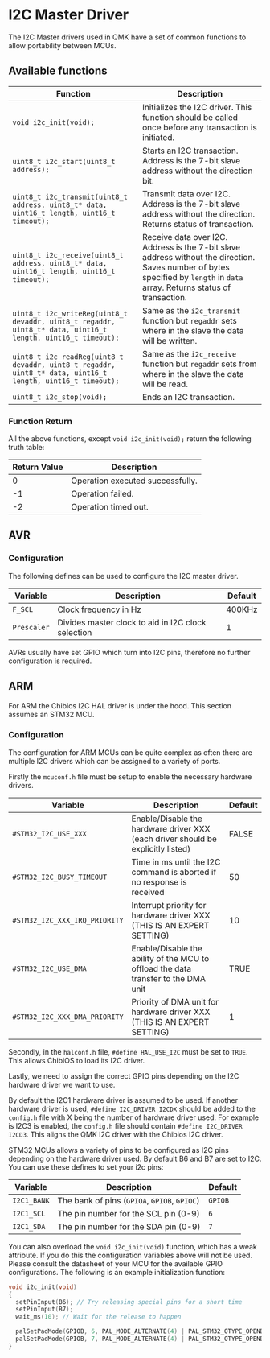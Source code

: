 # I2C Master Driver

The I2C Master drivers used in QMK have a set of common functions to allow portability between MCUs.

## Available functions

|Function                                                                                                          |Description                                                                                                                                                                  |
|------------------------------------------------------------------------------------------------------------------|-----------------------------------------------------------------------------------------------------------------------------------------------------------------------------|
|`void i2c_init(void);`                                                                                            |Initializes the I2C driver. This function should be called once before any transaction is initiated.                                                                         |
|`uint8_t i2c_start(uint8_t address);`                                                                             |Starts an I2C transaction. Address is the 7-bit slave address without the direction bit.                                                                                     |
|`uint8_t i2c_transmit(uint8_t address, uint8_t* data, uint16_t length, uint16_t timeout);`                        |Transmit data over I2C. Address is the 7-bit slave address without the direction. Returns status of transaction.                                                             |
|`uint8_t i2c_receive(uint8_t address, uint8_t* data, uint16_t length, uint16_t timeout);`                         |Receive data over I2C. Address is the 7-bit slave address without the direction. Saves number of bytes specified by `length` in `data` array. Returns status of transaction. |
|`uint8_t i2c_writeReg(uint8_t devaddr, uint8_t regaddr, uint8_t* data, uint16_t length, uint16_t timeout);`       |Same as the `i2c_transmit` function but `regaddr` sets where in the slave the data will be written.                                                                          |
|`uint8_t i2c_readReg(uint8_t devaddr, uint8_t regaddr, uint8_t* data, uint16_t length, uint16_t timeout);`        |Same as the `i2c_receive` function but `regaddr` sets from where in the slave the data will be read.                                                                         |
|`uint8_t i2c_stop(void);`                                                                                         |Ends an I2C transaction.                                                                                                                                                     |

### Function Return

All the above functions, except `void i2c_init(void);` return the following truth table:

|Return Value   |Description                                        |
|---------------|---------------------------------------------------|
|0              |Operation executed successfully.                   |
|-1             |Operation failed.                                  |
|-2             |Operation timed out.                               |


## AVR

### Configuration

The following defines can be used to configure the I2C master driver.

|Variable          |Description                                        |Default|
|------------------|---------------------------------------------------|-------|
|`F_SCL`           |Clock frequency in Hz                              |400KHz |
|`Prescaler`       |Divides master clock to aid in I2C clock selection |1      |

AVRs usually have set GPIO which turn into I2C pins, therefore no further configuration is required.

## ARM

For ARM the Chibios I2C HAL driver is under the hood.
This section assumes an STM32 MCU.

### Configuration

The configuration for ARM MCUs can be quite complex as often there are multiple I2C drivers which can be assigned to a variety of ports.

Firstly the `mcuconf.h` file must be setup to enable the necessary hardware drivers.

|Variable                      |Description                                                                        |Default|
|------------------------------|------------------------------------------------------------------------------------|-------|
|`#STM32_I2C_USE_XXX`          |Enable/Disable the hardware driver XXX (each driver should be explicitly listed)    |FALSE  |
|`#STM32_I2C_BUSY_TIMEOUT`     |Time in ms until the I2C command is aborted if no response is received              |50     |
|`#STM32_I2C_XXX_IRQ_PRIORITY` |Interrupt priority for hardware driver XXX (THIS IS AN EXPERT SETTING)              |10     |
|`#STM32_I2C_USE_DMA`          |Enable/Disable the ability of the MCU to offload the data transfer to the DMA unit  |TRUE   |
|`#STM32_I2C_XXX_DMA_PRIORITY` |Priority of DMA unit for hardware driver XXX (THIS IS AN EXPERT SETTING)            |1      |

Secondly, in the `halconf.h` file, `#define HAL_USE_I2C` must be set to `TRUE`. This allows ChibiOS to load its I2C driver.

Lastly, we need to assign the correct GPIO pins depending on the I2C hardware driver we want to use.

By default the I2C1 hardware driver is assumed to be used. If another hardware driver is used,  `#define I2C_DRIVER I2CDX` should be added to the `config.h` file with X being the number of hardware driver used. For example is I2C3 is enabled, the `config.h` file should contain `#define I2C_DRIVER I2CD3`. This aligns the QMK I2C driver with the Chibios I2C driver.

STM32 MCUs allows a variety of pins to be configured as I2C pins depending on the hardware driver used. By default B6 and B7 are set to I2C. You can use these defines to set your i2c pins:

| Variable    | Description                                  | Default |
|-------------|----------------------------------------------|---------|
| `I2C1_BANK` | The bank of pins (`GPIOA`, `GPIOB`, `GPIOC`) | `GPIOB` |
| `I2C1_SCL`  | The pin number for the SCL pin (0-9)         | `6`     |
| `I2C1_SDA`  | The pin number for the SDA pin (0-9)         | `7`     |

You can also overload the `void i2c_init(void)` function, which has a weak attribute. If you do this the configuration variables above will not be used. Please consult the datasheet of your MCU for the available GPIO configurations. The following is an example initialization function:

```C
void i2c_init(void)
{
  setPinInput(B6); // Try releasing special pins for a short time
  setPinInput(B7);
  wait_ms(10); // Wait for the release to happen

  palSetPadMode(GPIOB, 6, PAL_MODE_ALTERNATE(4) | PAL_STM32_OTYPE_OPENDRAIN | PAL_STM32_PUPDR_PULLUP); // Set B6 to I2C function
  palSetPadMode(GPIOB, 7, PAL_MODE_ALTERNATE(4) | PAL_STM32_OTYPE_OPENDRAIN | PAL_STM32_PUPDR_PULLUP); // Set B7 to I2C function
}
```
